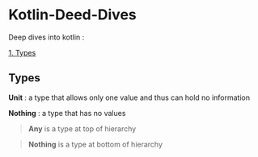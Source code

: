 # Kotlin-Deed-Dives
Deep dives into kotlin : 

[1. Types](https://github.com/ANNASBlackHat/Kotlin-Deed-Dives/new/master?readme=1#types)

## Types
**Unit**    : a type that allows only one value and thus can hold no information

**Nothing** : a type that has no values

> **Any** is a type at top of hierarchy

> **Nothing** is a type at bottom of hierarchy
